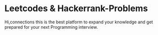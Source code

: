 # Leetcodes & Hackerrank-Problems

Hi,connections this is the best platform to expand your knowledge and get prepared for your next Programming interview.
